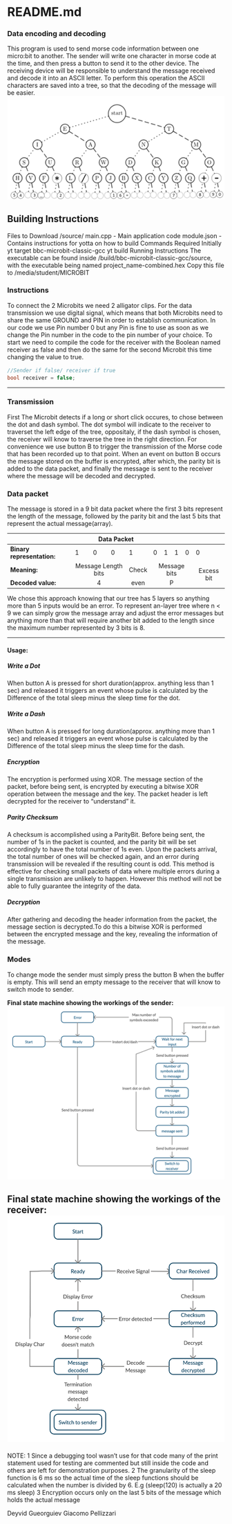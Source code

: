 # README.md

### Data encoding and decoding
This program is used to send morse code information between one micro:bit to another. The sender will write one character in morse code at the time, and then press a button to send it to the other device. The receiving device will be responsible to understand the message received and decode it into an ASCII letter. To perform this operation the ASCII characters are saved into a tree, so that the decoding of the message will be easier.
![Morse Tree](Images/MorseTree.png "Morse code binary tree")

## Building Instructions
Files to Download
/source/
main.cpp - Main application code
module.json - Contains instructions for yotta on how to build
Commands Required Initially
yt target bbc-microbit-classic-gcc
yt build
Running Instructions
The executable can be found inside /build/bbc-microbit-classic-gcc/source, with the executable being named project_name-combined.hex
Copy this file to /media/student/MICROBIT

### Instructions
To connect the 2 Microbits we need 2 alligator clips. For the data transmission we use digital signal, which means that both Microbits need to share the same GROUND and PIN in order to establish communication. In our code we use Pin number 0 but any Pin is fine to use as soon as we change the Pin number in the code to the pin number of your choice. To start we need to compile the code for the receiver with the Boolean named receiver as false and then do the same for the second Microbit this time changing the value to true.
```c++
//Sender if false/ receiver if true
bool receiver = false;
```
---

### Transmission
 First The Microbit detects if a long or short click occures, to chose between the dot and dash symbol. The dot symbol will indicate to the receiver to traverset the left edge of the tree, oppositaly, if the dash symbol is chosen, the receiver will know to traverse the tree in the right direction. 
 For convenience we use button B to trigger the transmission of the Morse code that has been recorded up to that point. When an event on button B occurs the message stored on the buffer is encrypted, after which, the parity bit is added to the data packet, and finally the message is sent to the receiver where the message will be decoded and decrypted.

### Data packet
The message is stored in a 9 bit data packet where the first 3 bits represent the length of the message, followed by the parity bit and the last 5 bits that represent the actual message(array).

<table>
    <thead>
        <tr align="center">
            <th colspan=10><b>Data Packet</b></th>
        </tr>
    </thead>
    <tbody>
        <tr>
            <td><b>Binary representation:</b></td>
            <td>1</td>
            <td>0</td>
            <td>0</td>
            <td>1</td>
            <td>0</td>
            <td>1</td>
            <td>1</td>
            <td>0</td>
            <td>0</td>
        </tr>
        <tr align="center">
            <td align="left"><b>Meaning:</b></td>
            <td colspan=3>Message Length bits</td>
            <td colspan=1>Check</td>
            <td colspan=4>Message bits</td>
            <td rowspan=2>Excess bit</td>
        </tr>
        <tr align="center">
            <td align="left"><b>Decoded value:</b></td>
            <td colspan=3>4</td>
            <td colspan=1>even</td>
            <td colspan=4>P</td>
        </tr>
    </tbody>
</table>

We chose this approach knowing that our tree has 5 layers so anything more than 5 inputs would 
be an error. To represent an-layer tree where n < 9 we can simply grow the message array and adjust the error messages but anything more than that will require another bit added to the length since the maximum number represented by 3 bits is 8.

---
#### Usage:
#####  Write a Dot
When button A is pressed for short duration(approx. anything less than 1 sec) and released it triggers an event whose pulse is calculated by the Difference of the total sleep minus the sleep time for the dot. 
#####  Write a Dash
When button A is pressed for long duration(approx. anything more than 1 sec) and released it triggers an event whose pulse is  calculated by the Difference of the total sleep minus the sleep time for the dash.
##### Encryption
The encryption is performed using XOR. The message section of the packet, before 		being sent, is encrypted by executing a bitwise XOR operation between the 			message and the key. The packet header is left decrypted for the receiver to 	“understand” it.	
##### Parity Checksum
A checksum is accomplished using a ParityBit. Before being sent, the number of 1s 		in the packet is counted, and the parity bit will be set accordingly to have the total 	number of 1s even.
Upon the packets arrival, the total number of ones will be checked again, and an 		error during transmission will be revealed if the resulting count is odd. 
This method is effective for checking small packets of data where multiple errors 		during a single transmission are unlikely to happen. However this method will not 		be able to fully guarantee the integrity of the data.	
##### Decryption
After gathering and decoding the header information from the packet, the message 	section is decrypted.To do this a bitwise XOR is performed between the encrypted 		message and the key, revealing the information of the message.
### Modes
To change mode the sender must simply press the button B when the buffer is empty. This will send an empty message to the receiver that will know to switch mode to sender.

**Final state machine showing the workings of the sender:**
![SenderFSM](Images/Sender_FSM.jpg "Morse code binary tree")

**Final state machine showing the workings of the receiver:**
![ReceiverFSM](Images/Reciever_FSM.jpg "Morse code binary tree")
---

NOTE:
1 Since a debugging tool wasn’t use for that code many of the print statement used for testing are commented but still inside the code and others are left for demonstration purposes.
2 The granularity of the sleep function is 6 ms so the actual time of the sleep functions should be calculated when the number is divided by 6. E.g (sleep(120) is actually  a  20 ms sleep)
3 Encryption occurs only on the last 5 bits of the message which holds the actual message 


Deyvid Gueorguiev
Giacomo Pellizzari
